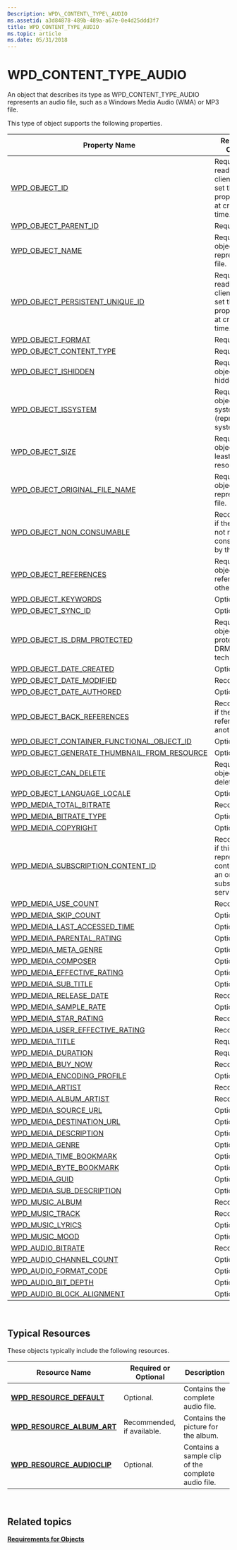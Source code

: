 ```yaml
---
Description: WPD\_CONTENT\_TYPE\_AUDIO
ms.assetid: a3d84878-489b-489a-a67e-0e4d25ddd3f7
title: WPD_CONTENT_TYPE_AUDIO
ms.topic: article
ms.date: 05/31/2018
---
```


# WPD\_CONTENT\_TYPE\_AUDIO

An object that describes its type as WPD\_CONTENT\_TYPE\_AUDIO represents an audio file, such as a Windows Media Audio (WMA) or MP3 file.

This type of object supports the following properties.



| Property Name                                                                                                         | Required or Optional                                                               |
|-----------------------------------------------------------------------------------------------------------------------|------------------------------------------------------------------------------------|
| [WPD\_OBJECT\_ID](object-properties.md)                                                                | Required, read-only. A client cannot set this property, even at creation time.     |
| [WPD\_OBJECT\_PARENT\_ID](object-properties.md)                                                 | Required.                                                                          |
| [WPD\_OBJECT\_NAME](object-properties.md)                                                            | Required if the object represents a file.                                          |
| [WPD\_OBJECT\_PERSISTENT\_UNIQUE\_ID](object-properties.md)                          | Required, read-only. A client cannot set this property, even at creation time.     |
| [WPD\_OBJECT\_FORMAT](object-properties.md)                                                        | Required.                                                                          |
| [WPD\_OBJECT\_CONTENT\_TYPE](object-properties.md)                                           | Required.                                                                          |
| [WPD\_OBJECT\_ISHIDDEN](object-properties.md)                                                    | Required if the object is hidden.                                                  |
| [WPD\_OBJECT\_ISSYSTEM](object-properties.md)                                                    | Required if the object is a system object (represents a system file).              |
| [WPD\_OBJECT\_SIZE](object-properties.md)                                                            | Required if the object has at least one resource.                                  |
| [WPD\_OBJECT\_ORIGINAL\_FILE\_NAME](object-properties.md)                              | Required if the object represents a file.                                          |
| [WPD\_OBJECT\_NON\_CONSUMABLE](object-properties.md)                                       | Recommended if the object is not meant for consumption by the device.              |
| [WPD\_OBJECT\_REFERENCES](object-properties.md)                                                | Required if the object has references to other objects.                            |
| [WPD\_OBJECT\_KEYWORDS](object-properties.md)                                                    | Optional.                                                                          |
| [WPD\_OBJECT\_SYNC\_ID](object-properties.md)                                                     | Optional.                                                                          |
| [WPD\_OBJECT\_IS\_DRM\_PROTECTED](object-properties.md)                                  | Required if the object is protected by DRM technology.                             |
| [WPD\_OBJECT\_DATE\_CREATED](object-properties.md)                                           | Optional.                                                                          |
| [WPD\_OBJECT\_DATE\_MODIFIED](object-properties.md)                                         | Recommended.                                                                       |
| [WPD\_OBJECT\_DATE\_AUTHORED](object-properties.md)                                         | Optional.                                                                          |
| [WPD\_OBJECT\_BACK\_REFERENCES](object-properties.md)                                                                | Recommended if the object is referenced by another object.                         |
| [WPD\_OBJECT\_CONTAINER\_FUNCTIONAL\_OBJECT\_ID](object-properties.md)     | Optional.                                                                          |
| [WPD\_OBJECT\_GENERATE\_THUMBNAIL\_FROM\_RESOURCE](object-properties.md) | Optional.                                                                          |
| [WPD\_OBJECT\_CAN\_DELETE](object-properties.md)                                                                     | Required if the object can be deleted.                                             |
| [WPD\_OBJECT\_LANGUAGE\_LOCALE](object-properties.md)                                                                | Optional.                                                                          |
| [WPD\_MEDIA\_TOTAL\_BITRATE](media-properties.md)                                            | Recommended.                                                                       |
| [WPD\_MEDIA\_BITRATE\_TYPE](media-properties.md)                                              | Optional.                                                                          |
| [WPD\_MEDIA\_COPYRIGHT](media-properties.md)                                                     | Optional.                                                                          |
| [WPD\_MEDIA\_SUBSCRIPTION\_CONTENT\_ID](media-properties.md)                       | Recommended if this object represents content from an online subscription service. |
| [WPD\_MEDIA\_USE\_COUNT](media-properties.md)                                                    | Recommended.                                                                       |
| [WPD\_MEDIA\_SKIP\_COUNT](media-properties.md)                                                  | Optional.                                                                          |
| [WPD\_MEDIA\_LAST\_ACCESSED\_TIME](media-properties.md)                                 | Optional.                                                                          |
| [WPD\_MEDIA\_PARENTAL\_RATING](media-properties.md)                                        | Optional.                                                                          |
| [WPD\_MEDIA\_META\_GENRE](media-properties.md)                                                  | Optional.                                                                          |
| [WPD\_MEDIA\_COMPOSER](media-properties.md)                                                       | Optional.                                                                          |
| [WPD\_MEDIA\_EFFECTIVE\_RATING](media-properties.md)                                      | Optional.                                                                          |
| [WPD\_MEDIA\_SUB\_TITLE](media-properties.md)                                                    | Optional.                                                                          |
| [WPD\_MEDIA\_RELEASE\_DATE](media-properties.md)                                              | Recommended.                                                                       |
| [WPD\_MEDIA\_SAMPLE\_RATE](media-properties.md)                                                | Optional.                                                                          |
| [WPD\_MEDIA\_STAR\_RATING](media-properties.md)                                                | Recommended.                                                                       |
| [WPD\_MEDIA\_USER\_EFFECTIVE\_RATING](media-properties.md)                           | Recommended.                                                                       |
| [WPD\_MEDIA\_TITLE](media-properties.md)                                                             | Required.                                                                          |
| [WPD\_MEDIA\_DURATION](media-properties.md)                                                       | Required.                                                                          |
| [WPD\_MEDIA\_BUY\_NOW](media-properties.md)                                                        | Recommended.                                                                       |
| [WPD\_MEDIA\_ENCODING\_PROFILE](media-properties.md)                                      | Optional.                                                                          |
| [WPD\_MEDIA\_ARTIST](media-properties.md)                                                                            | Recommended.                                                                       |
| [WPD\_MEDIA\_ALBUM\_ARTIST](media-properties.md)                                                                     | Recommended.                                                                       |
| [WPD\_MEDIA\_SOURCE\_URL](media-properties.md)                                                                       | Optional.                                                                          |
| [WPD\_MEDIA\_DESTINATION\_URL](media-properties.md)                                                                  | Optional.                                                                          |
| [WPD\_MEDIA\_DESCRIPTION](media-properties.md)                                                                       | Optional.                                                                          |
| [WPD\_MEDIA\_GENRE](media-properties.md)                                                                             | Optional.                                                                          |
| [WPD\_MEDIA\_TIME\_BOOKMARK](media-properties.md)                                                                    | Optional.                                                                          |
| [WPD\_MEDIA\_BYTE\_BOOKMARK](media-properties.md)                                                                    | Optional.                                                                          |
| [WPD\_MEDIA\_GUID](media-properties.md)                                                                              | Optional.                                                                          |
| [WPD\_MEDIA\_SUB\_DESCRIPTION](media-properties.md)                                                                  | Optional.                                                                          |
| [WPD\_MUSIC\_ALBUM](music-properties.md)                                                             | Recommended.                                                                       |
| [WPD\_MUSIC\_TRACK](music-properties.md)                                                             | Recommended.                                                                       |
| [WPD\_MUSIC\_LYRICS](music-properties.md)                                                           | Optional.                                                                          |
| [WPD\_MUSIC\_MOOD](music-properties.md)                                                               | Optional.                                                                          |
| [WPD\_AUDIO\_BITRATE](audio-properties.md)                                                         | Recommended.                                                                       |
| [WPD\_AUDIO\_CHANNEL\_COUNT](audio-properties.md)                                            | Optional.                                                                          |
| [WPD\_AUDIO\_FORMAT\_CODE](audio-properties.md)                                                | Optional.                                                                          |
| [WPD\_AUDIO\_BIT\_DEPTH](audio-properties.md)                                                    | Optional.                                                                          |
| [WPD\_AUDIO\_BLOCK\_ALIGNMENT](audio-properties.md)                                        | Optional.                                                                          |



 

## Typical Resources

These objects typically include the following resources.



| Resource Name                                               | Required or Optional       | Description                                        |
|-------------------------------------------------------------|----------------------------|----------------------------------------------------|
| [**WPD\_RESOURCE\_DEFAULT**](wpd-resource-default.md)      | Optional.                  | Contains the complete audio file.                  |
| [**WPD\_RESOURCE\_ALBUM\_ART**](wpd-resource-album-art.md) | Recommended, if available. | Contains the picture for the album.                |
| [**WPD\_RESOURCE\_AUDIOCLIP**](wpd-resource-audio-clip.md) | Optional.                  | Contains a sample clip of the complete audio file. |



 

## Related topics

<dl> <dt>

[**Requirements for Objects**](requirements-for-objects.md)
</dt> </dl>

 

 



